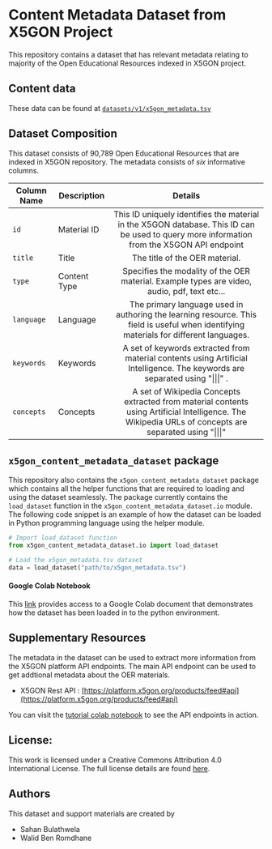 # Content Metadata Dataset from X5GON Project
This repository contains a dataset that has relevant metadata relating to majority of the Open Educational Resources indexed in X5GON project.

## Content data
These data can be found at [`datasets/v1/x5gon_metadata.tsv`](datasets/v1/x5gon_metadata.tsv)

## Dataset Composition

This dataset consists of 90,789 Open Educational Resources that are indexed in X5GON repository. The metadata consists 
of *six* informative columns. 

| Column Name | Description  |                                                                         Details                                                                         |
|-------------|--------------|:-------------------------------------------------------------------------------------------------------------------------------------------------------:|
| `id`        |  Material ID | This ID uniquely identifies the material in the X5GON database. This ID can be used to query more information from the X5GON API endpoint        |
| `title`     | Title        | The title of the OER material.                                                                                                                          |
| `type`      | Content Type | Specifies the modality of the OER material. Example types are video, audio, pdf, text etc...                                                            |
| `language`  | Language     | The primary language used in authoring the learning resource. This field is useful when identifying materials for different languages.                  |
| `keywords`  | Keywords     | A set of keywords extracted from material contents using Artificial Intelligence. The keywords are separated using "&#124;&#124;&#124;" .                            |
| `concepts`  | Concepts     | A set of Wikipedia Concepts extracted from material contents using Artificial Intelligence. The Wikipedia URLs of concepts are separated using "&#124;&#124;&#124;" |


## `x5gon_content_metadata_dataset` package

This repository also contains the `x5gon_content_metadata_dataset` package which contains all the helper functions that 
are required to loading and using the dataset seamlessly. The package currently contains the `load_dataset` function in 
the `x5gon_content_metadata_dataset.io` module. The following code snippet is an example of how the dataset can be 
loaded in Python programming language using the helper module. 

```python
# Import load_dataset function
from x5gon_content_metadata_dataset.io import load_dataset

# Load the x5gon_metadata.tsv dataset 
data = load_dataset("path/to/x5gon_metadata.tsv")
```
#### Google Colab Notebook

This [link](https://colab.research.google.com/drive/1-sv0m0JuV2gzec_QKChElf2sYyuSjLTy?usp=sharing) provides access to a 
Google Colab document that demonstrates how the dataset has been loaded in to the python environment.


## Supplementary Resources

The metadata in the dataset can be used to extract more information from the X5GON platform API endpoints. The main API endpoint can be used to get addtional metadata about the OER materials. 

- X5GON Rest API  : [https://platform.x5gon.org/products/feed#api](https://platform.x5gon.org/products/feed#api)

You can visit the [tutorial colab notebook](https://colab.research.google.com/drive/1_Fb2wCVZlc810POJsy5zG4I3HgKfdQ1i) to see the API endpoints in action.

## License:

This work is licensed under a Creative Commons Attribution 4.0 International License. The full license details are found [here](https://creativecommons.org/licenses/by/4.0/).

## Authors

This dataset and support materials are created by
- Sahan Bulathwela
- Walid Ben Romdhane
